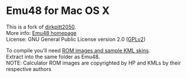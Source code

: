 Emu48 for Mac OS X
==================

This is a fork of [dirkpitt2050][].<br/>
More info: [Emu48 homepage][]<br/>
License: GNU General Public License version 2.0 ([GPLv2][])

To compile you'll need [ROM images and sample KML skins][Calculators Folder].<br/>
Extract into the same folder as Emu48.<br/>
NOTE: Calculator ROM images are copyrighted by HP and KMLs by their respective authors

[dirkpitt2050]: http://emu48mac.sourceforge.net/
[Emu48 homepage]: http://emu48mac.sourceforge.net/
[GPLv2]: http://www.gnu.org/licenses/gpl-2.0.html
[Calculators Folder]: https://dl.dropboxusercontent.com/u/11524769/emu48mac/Calculators.tar.gz